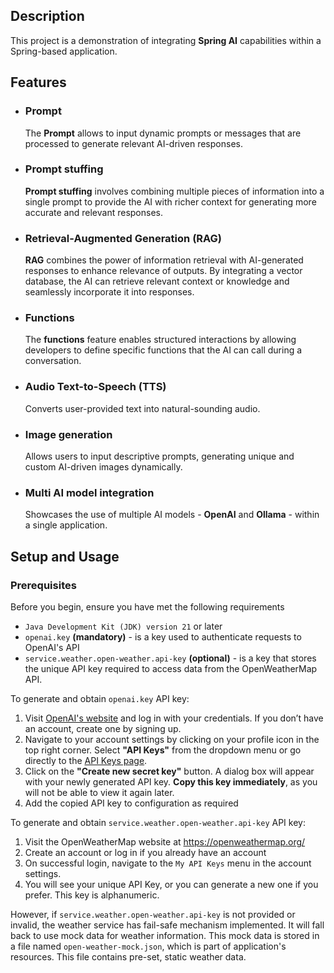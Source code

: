 ## Description

This project is a demonstration of integrating **Spring AI** capabilities within a Spring-based application.

## Features

- ### Prompt 
  The **Prompt** allows to input dynamic prompts or messages that are processed to generate relevant AI-driven responses. 

- ### Prompt stuffing
  **Prompt stuffing** involves combining multiple pieces of information into a single prompt to provide the AI with richer 
context for generating more accurate and relevant responses.

- ### Retrieval-Augmented Generation (RAG)
  **RAG** combines the power of information retrieval with AI-generated responses to enhance relevance of outputs. By 
integrating a vector database, the AI can retrieve relevant context or knowledge and seamlessly incorporate it into 
responses.

- ### Functions
  The **functions** feature enables structured interactions by allowing developers to define specific functions that 
the AI can call during a conversation.

- ### Audio Text-to-Speech (TTS)
  Converts user-provided text into natural-sounding audio.

- ### Image generation
  Allows users to input descriptive prompts, generating unique and custom AI-driven images dynamically.

- ### Multi AI model integration 
  Showcases the use of multiple AI models - **OpenAI** and **Ollama** - within a single application.

## Setup and Usage
### Prerequisites

Before you begin, ensure you have met the following requirements
- `Java Development Kit (JDK) version 21` or later
- `openai.key` **(mandatory)** - is a key used to authenticate requests to OpenAI's API
- `service.weather.open-weather.api-key` **(optional)** - is a key that stores the unique API key required to access data from the
  OpenWeatherMap API.

To generate and obtain `openai.key` API key:
1. Visit [OpenAI's website](https://platform.openai.com/) and log in with your credentials. If you don’t have an account, create one by signing up.
2. Navigate to your account settings by clicking on your profile icon in the top right corner. Select **"API Keys"** from the dropdown menu or go directly to the [API Keys page](https://platform.openai.com/account/api-keys).
3. Click on the **"Create new secret key"** button. A dialog box will appear with your newly generated API key. **Copy this key immediately**, as you will not be able to view it again later.
4. Add the copied API key to configuration as required

To generate and obtain `service.weather.open-weather.api-key` API key:
1. Visit the OpenWeatherMap website at https://openweathermap.org/
2. Create an account or log in if you already have an account
3. On successful login, navigate to the `My API Keys` menu in the account settings.
4. You will see your unique API Key, or you can generate a new one if you prefer. This key is alphanumeric.

However, if `service.weather.open-weather.api-key` is not provided or invalid, the weather service has fail-safe
mechanism implemented. It will fall back to use mock data for weather information. This mock data is stored in a file
named `open-weather-mock.json`, which is part of application's resources. This file contains pre-set, static weather
data.